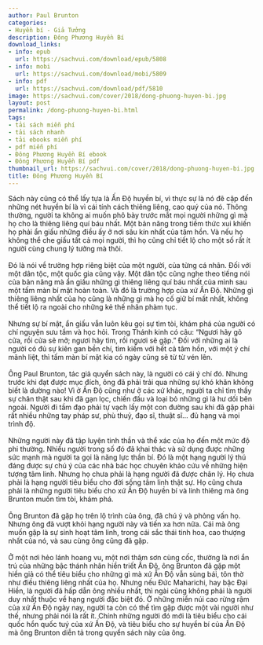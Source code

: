 ```yaml
---
author: Paul Brunton
categories:
- Huyền bí - Giả Tưởng
description: Đông Phương Huyền Bí
download_links:
- info: epub
  url: https://sachvui.com/download/epub/5808
- info: mobi
  url: https://sachvui.com/download/mobi/5809
- info: pdf
  url: https://sachvui.com/download/pdf/5810
image: https://sachvui.com/cover/2018/dong-phuong-huyen-bi.jpg
layout: post
permalink: /dong-phuong-huyen-bi.html
tags:
- tải sách miễn phí
- tải sách nhanh
- tải ebooks miễn phí
- pdf miễn phí
- Đông Phương Huyền Bí ebook
- Đông Phương Huyền Bí pdf
thumbnail_url: https://sachvui.com/cover/2018/dong-phuong-huyen-bi.jpg
title: Đông Phương Huyền Bí
---
```


 <div class="item-desc text-justify"> <p>Sách này cũng có thể lấy tựa là Ấn Độ huyền bí, vì thực sự là nó đê cập đến những nét huyền bí là vì cái tính cách thiêng liêng, cao quý của nó. Thông thường, người ta không ai muốn phô bày trước mắt mọi người những gì mà họ cho là thiêng liêng quí báu nhất. Một bản năng trong tiềm thức xui khiến họ phải ẩn giấu những điều ấy ở nơi sâu kín nhất của tâm hồn. Và nếu họ không thể che giấu tất cả mọi người, thì họ cũng chỉ tiết lộ cho một số rất ít người cùng chung lý tưởng mà thôi.<br><br>Đó là nói về trường hợp riêng biệt của một người, của từng cá nhân. Đối với một dân tộc, một quốc gia cũng vậy. Một dân tộc cũng nghe theo tiếng nói của bản năng mà ẩn giấu những gì thiêng liêng quí báu nhất của mình sau một tấm màn bí mật hoàn toàn. Và đó là trường hợp của xứ Ấn Độ. Những gì thiêng liêng nhất của họ cũng là những gì mà họ cố giữ bí mất nhất, không thể tiết lộ ra ngoài cho những kẻ thế nhân phàm tục.<br><br>Nhưng sự bí mật, ẩn giấu vẫn luôn kêu gọi sự tìm tòi, khám phá của người có chí nguyện sưu tầm và học hỏi. Trong Thánh kinh có câu: “Ngươi hãy gõ cửa, rồi cửa sẽ mở; ngươi hãy tìm, rồi ngươi sẽ gặp.” Đối với những ai là người có đủ sự kiên gan bền chí, tìm kiếm với hết cả tâm hồn, với một ý chí mãnh liệt, thì tấm màn bí mật kia có ngày cũng sẽ từ từ vén lên.<br><br>Ông Paul Brunton, tác giả quyển sách này, là người có cái ý chí đó. Nhưng trước khi đạt được mục đích, ông đã phải trải qua những sự khó khăn không biết là dường nào! Vì ở Ấn Độ cũng như ở các xứ khác, người ta chỉ tìm thấy sự chân thật sau khi đã gạn lọc, chiến đấu và loại bỏ những gì là hư dối bên ngoài. Người đi tầm đạo phải tự vạch lấy một con đường sau khi đã gặp phải rất nhiều những tay pháp sư, phù thuỷ, đạo sĩ, thuật sĩ… đủ hạng và mọi trình độ.<br><br>Những người này đã tập luyện tinh thần và thể xác của họ đến một mức độ phi thường. Nhiều người trong số đó đã khai thác và sử dụng được những sức mạnh mà người ta gọi là năng lực thần bí. Đó là một hạng người lý thú đáng được sự chú ý của các nhà bác học chuyên khảo cứu về những hiện tượng tâm linh. Nhưng họ chưa phải là hạng người đã được chân lý. Họ chưa phải là hạng người tiêu biểu cho đời sống tâm linh thật sự. Họ cũng chưa phải là những người tiêu biểu cho xứ Ấn Độ huyền bí và linh thiêng mà ông Brunton muốn tìm tòi, khám phá.<br><br>Ông Brunton đã gặp họ trên lộ trình của ông, đã chú ý và phỏng vấn họ. Nhưng ông đã vượt khỏi hạng người này và tiến xa hơn nữa. Cái mà ông muốn gặp là sự sinh hoạt tâm linh, trong cái sắc thái tinh hoa, cao thượng nhất của nó, và sau cùng ông cũng đã gặp.<br><br>Ở một nơi hẻo lánh hoang vu, một nơi thâm sơn cùng cốc, thường là nơi ẩn trú của những bậc thánh nhân hiền triết Ấn Độ, ông Brunton đã gặp một hiền giả có thể tiêu biểu cho những gì mà xứ Ấn Độ vẫn sùng bái, tôn thờ như điều thiêng liêng nhất của họ. Nhưng nếu Đức Maharichi, hay bậc Đại Hiền, là người đã hấp dẫn ông nhiều nhất, thì ngài cũng không phải là người duy nhất thuộc về hạng người đặc biệt đó. Ở những miền núi cao rừng rậm của xứ Ấn Độ ngày nay, người ta còn có thể tìm gặp được một vài người như thế, nhưng phải nói là rất ít. Chính những người đó mới là tiêu biểu cho cái quốc hồn quốc tuý của xứ Ấn Độ, và tiêu biểu cho sự huyền bí của Ấn Độ mà ông Brunton diễn tả trong quyển sách này của ông.</p> </div>